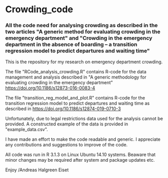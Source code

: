 # Crowding_code
### All the code need for analysing crowding as described in the two articles "A generic method for evaluating crowding in the emergency department" and "Crowding in the emergency department in the absence of boarding – a transition regression model to predict departures and waiting time"

This is the repository for my research on emergency department crowding.

The file "RCode_analysis_crowding.R" contains R-code for the data management and analysis described in "A generic methodology for evaluating crowding in the emergency department" https://doi.org/10.1186/s12873-016-0083-4

The file "transition_reg_model_and_plot.R" contains R-code for the transition regression model to predict departures and waiting time as described in https://doi.org/10.1186/s12874-019-0710-3

Unfortunately, due to legal restrictions data used for the analysis cannot be provided. A constructed example of the data is provided in "example_data.csv".

I have made an effort to make the code readable and generic. I appreciate any contributions and suggestions to improve of the code.

All code was run in R 3.1.3 on Linux Ubuntu 14.10 systems. Beaware that minor changes may be required after system and package updates etc.

Enjoy
/Andreas Halgreen Eiset
